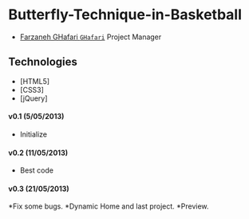 Butterfly-Technique-in-Basketball
=================================

* [Farzaneh GHafari `GHafari`](https://github.com/Asal-GHafari) Project Manager


## Technologies 
* [HTML5]
* [CSS3]
* [jQuery]


#### v0.1 (5/05/2013)
  * Initialize
  
#### v0.2 (11/05/2013)
  * Best code

#### v0.3 (21/05/2013)
  *Fix some bugs.
  *Dynamic Home and last project.
  *Preview.
